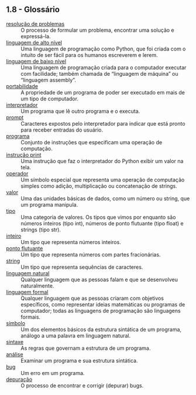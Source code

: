 ## 1.8 - Glossário

<dl>
<dt><a id="glos:resolução de problemas" href="#termo:resolução de problemas">resolução de problemas</a></dt>
<dd>O processo de formular um problema, encontrar uma solução e expressá-la.</dd>

<dt><a id="glos:linguagem de alto nível" href="#termo:linguagem de alto nível">linguagem de alto nível</a></dt>
<dd>Uma linguagem de programação como Python, que foi criada com o intuito de ser fácil para os humanos escreverem e lerem.</dd>

<dt><a id="glos:linguagem de baixo nível" href="#termo:linguagem de baixo nível">linguagem de baixo nível</a></dt>
<dd>Uma linguagem de programação criada para o computador executar com facilidade; também chamada de “linguagem de máquina” ou “linguagem assembly”.</dd>

<dt><a id="glos:portabilidade" href="#termo:portabilidade">portabilidade</a></dt>
<dd>A propriedade de um programa de poder ser executado em mais de um tipo de computador.</dd>

<dt><a id="glos:interpretador" href="#termo:interpretador">interpretador</a></dt>
<dd>Um programa que lê outro programa e o executa.</dd>

<dt><a id="glos:prompt" href="#termo:prompt">prompt</a></dt>
<dd>Caracteres expostos pelo interpretador para indicar que está pronto para receber entradas do usuário.</dd>

<dt><a id="glos:programa" href="#termo:programa">programa</a></dt>
<dd>Conjunto de instruções que especificam uma operação de computação.</dd>

<dt><a id="glos:instrução print" href="#termo:instrução print">instrução print</a></dt>
<dd>Uma instrução que faz o interpretador do Python exibir um valor na tela.</dd>

<dt><a id="glos:operador" href="#termo:operador">operador</a></dt>
<dd>Um símbolo especial que representa uma operação de computação simples como adição, multiplicação ou concatenação de strings.</dd>

<dt><a id="glos:valor" href="#termo:valor">valor</a></dt>
<dd>Uma das unidades básicas de dados, como um número ou string, que um programa manipula.</dd>

<dt><a id="glos:tipo" href="#termo:tipo">tipo</a></dt>
<dd>Uma categoria de valores. Os tipos que vimos por enquanto são números inteiros (tipo int), números de ponto flutuante (tipo float) e strings (tipo str).</dd>

<dt><a id="glos:inteiro" href="#termo:inteiro">inteiro</a></dt>
<dd>Um tipo que representa números inteiros.</dd>

<dt><a id="glos:ponto flutuante" href="#termo:ponto flutuante">ponto flutuante</a></dt>
<dd>Um tipo que representa números com partes fracionárias.</dd>

<dt><a id="glos:string" href="#termo:string">string</a></dt>
<dd>Um tipo que representa sequências de caracteres.</dd>

<dt><a id="glos:linguagem natural" href="#termo:linguagem natural">linguagem natural</a></dt>
<dd>Qualquer linguagem que as pessoas falam e que se desenvolveu naturalmente.</dd>

<dt><a id="glos:linguagem formal" href="#termo:linguagem formal">linguagem formal</a></dt>
<dd>Qualquer linguagem que as pessoas criaram com objetivos específicos, como representar ideias matemáticas ou programas de computador; todas as linguagens de programação são linguagens formais.</dd>

<dt><a id="glos:símbolo" href="#termo:símbolo">símbolo</a></dt>
<dd>Um dos elementos básicos da estrutura sintática de um programa, análogo a uma palavra em linguagem natural.</dd>

<dt><a id="glos:sintaxe" href="#termo:sintaxe">sintaxe</a></dt>
<dd>As regras que governam a estrutura de um programa.</dd>

<dt><a id="glos:análise" href="#termo:análise">análise</a></dt>
<dd>Examinar um programa e sua estrutura sintática.</dd>

<dt><a id="glos:bug" href="#termo:bug">bug</a></dt>
<dd>Um erro em um programa.</dd>

<dt><a id="glos:depuração" href="#termo:depuração">depuração</a></dt>
<dd>O processo de encontrar e corrigir (depurar) bugs.</dd>

</dl>
